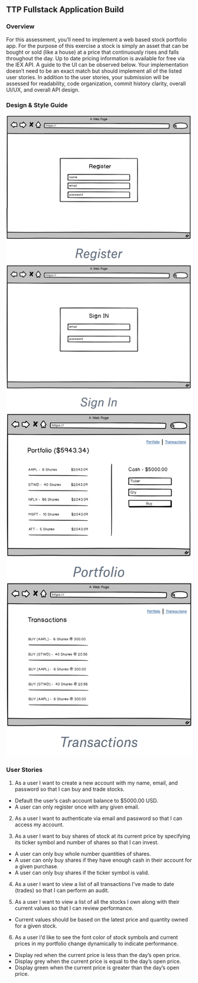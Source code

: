 ## TTP Fullstack Application Build

### Overview

For this assessment, you’ll need to implement a web based stock portfolio app. For the purpose of this exercise a stock is simply an asset that can be bought or sold (like a house) at a price that continuously rises and falls throughout the day. Up to date pricing information is available for free via the IEX API. A guide to the UI can be observed below. Your implementation doesn’t need to be an exact match but should implement all of the listed user stories. In addition to the user stories, your submission will be assessed for readability, code organization, commit history clarity, overall UI/UX, and overall API design.

### Design & Style Guide

![Regiser](/images/Register.png)
![Sign In](/images/SignIn.png)
![Portfolio](/images/Portfolio.png)
![Transactions](/images/Transactions.png)


### User Stories

1. As a user I want to create a new account with my name, email, and password so that I can buy and trade stocks.
- Default the user’s cash account balance to $5000.00 USD.
- A user can only register once with any given email.

2. As a user I want to authenticate via email and password so that I can access my account.

3. As a user I want to buy shares of stock at its current price by specifying its ticker symbol and number of shares so that I can invest.
- A user can only buy whole number quantities of shares.
- A user can only buy shares if they have enough cash in their account for a given purchase.
- A user can only buy shares if the ticker symbol is valid.

4. As a user I want to view a list of all transactions I’ve made to date (trades) so that I can perform an audit.

5. As a user I want to view a list of all the stocks I own along with their current
values so that I can review performance.
- Current values should be based on the latest price and quantity owned for a given stock.

6. As a user I’d like to see the font color of stock symbols and current prices in my portfolio change dynamically to indicate performance.
- Display red when the current price is less than the day’s open price.
- Display grey when the current price is equal to the day’s open price.
- Display green when the current price is greater than the day’s open price.